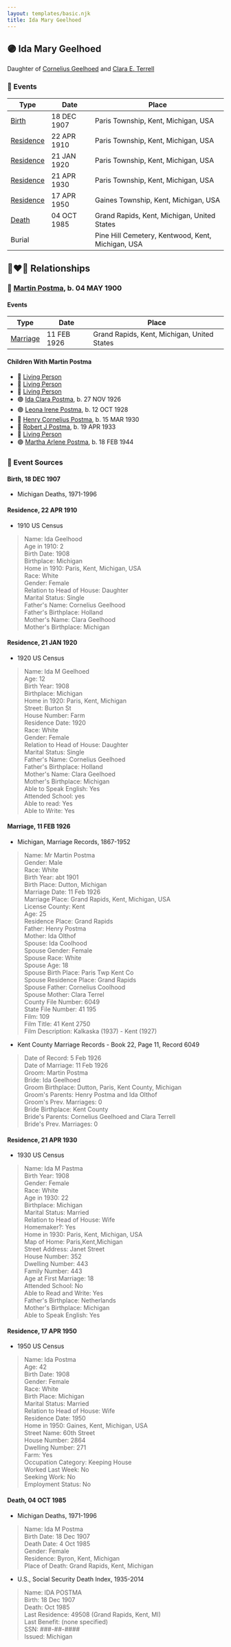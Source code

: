 ```yaml
---
layout: templates/basic.njk
title: Ida Mary Geelhoed
---
```

## 🟣 Ida Mary Geelhoed

Daughter of [Cornelius Geelhoed](/people/9/92844960) and [Clara E. Terrell](/people/6/62490094)

### 📆 Events

Type | Date | Place
------ | ------ | ------
[Birth](#event-9d629eb8-c12f-4f06-8bb8-4d7ac73ffd1b) | 18 DEC 1907 | Paris Township, Kent, Michigan, USA
[Residence](#event-06e15cec-a702-4cbf-bf1e-938c7fd2136f) | 22 APR 1910 | Paris Township, Kent, Michigan, USA
[Residence](#event-0a102711-765a-45a4-b9fb-5e22ac01da7f) | 21 JAN 1920 | Paris Township, Kent, Michigan, USA
[Residence](#event-ad51c040-8b30-4722-be9e-2bb7c67c531a) | 21 APR 1930 | Paris Township, Kent, Michigan, USA
[Residence](#event-07e5dd0a-5d19-40ee-a659-51c6a83cb388) | 17 APR 1950 | Gaines Township, Kent, Michigan, USA
[Death](#event-aca63c0e-0412-4fef-8c87-8c08720708f8) | 04 OCT 1985 | Grand Rapids, Kent, Michigan, United States
Burial |  | Pine Hill Cemetery, Kentwood, Kent, Michigan, USA

## 👩‍❤️‍👨 Relationships

### 🔵 [Martin Postma](/people/7/7474832), b. 04 MAY 1900

#### Events

Type | Date | Place
------ | ------ | ------
[Marriage](#event-5d569b86-9216-4a4a-8673-c5989a7ab525) | 11 FEB 1926 | Grand Rapids, Kent, Michigan, United States
#### Children With Martin Postma
* 🔵 [Living Person](/people/9/99000592)
* 🔵 [Living Person](/people/4/42765268)
* 🔵 [Living Person](/people/9/94856714)
* 🟣 [Ida Clara Postma](/people/5/59695695), b. 27 NOV 1926
* 🟣 [Leona Irene Postma](/people/9/94687680), b. 12 OCT 1928
* 🔵 [Henry Cornelius Postma](/people/2/26394076), b. 15 MAR 1930
* 🔵 [Robert J Postma](/people/9/97112614), b. 19 APR 1933
* 🔵 [Living Person](/people/5/50440830)
* 🟣 [Martha Arlene Postma](/people/3/39368292), b. 18 FEB 1944
### 📰 Event Sources

#### <a id="event-9d629eb8-c12f-4f06-8bb8-4d7ac73ffd1b"></a> Birth, 18 DEC 1907
* Michigan Deaths, 1971-1996

#### <a id="event-06e15cec-a702-4cbf-bf1e-938c7fd2136f"></a> Residence, 22 APR 1910
* 1910 US Census
>   
  > Name: Ida Geelhood  
  > Age in 1910: 2  
  > Birth Date: 1908  
  > Birthplace: Michigan  
  > Home in 1910: Paris, Kent, Michigan, USA  
  > Race: White  
  > Gender: Female  
  > Relation to Head of House: Daughter  
  > Marital Status: Single  
  > Father's Name: Cornelius Geelhood  
  > Father's Birthplace: Holland  
  > Mother's Name: Clara Geelhood  
  > Mother's Birthplace: Michigan

#### <a id="event-0a102711-765a-45a4-b9fb-5e22ac01da7f"></a> Residence, 21 JAN 1920
* 1920 US Census
>   
  > Name: Ida M Geelhoed  
  > Age: 12  
  > Birth Year: 1908  
  > Birthplace: Michigan  
  > Home in 1920: Paris, Kent, Michigan  
  > Street: Burton St  
  > House Number: Farm  
  > Residence Date: 1920  
  > Race: White  
  > Gender: Female  
  > Relation to Head of House: Daughter  
  > Marital Status: Single  
  > Father's Name: Cornelius Geelhoed  
  > Father's Birthplace: Holland  
  > Mother's Name: Clara Geelhoed  
  > Mother's Birthplace: Michigan  
  > Able to Speak English: Yes  
  > Attended School: yes  
  > Able to read: Yes  
  > Able to Write: Yes

#### <a id="event-5d569b86-9216-4a4a-8673-c5989a7ab525"></a> Marriage, 11 FEB 1926
* Michigan, Marriage Records, 1867-1952
>   
  > Name: Mr Martin Postma  
  > Gender: Male  
  > Race: White  
  > Birth Year: abt 1901  
  > Birth Place: Dutton, Michigan  
  > Marriage Date: 11 Feb 1926  
  > Marriage Place: Grand Rapids, Kent, Michigan, USA  
  > License County: Kent  
  > Age: 25  
  > Residence Place: Grand Rapids  
  > Father: Henry Postma  
  > Mother: Ida Olthof  
  > Spouse: Ida Coolhood  
  > Spouse Gender: Female  
  > Spouse Race: White  
  > Spouse Age: 18  
  > Spouse Birth Place: Paris Twp Kent Co  
  > Spouse Residence Place: Grand Rapids  
  > Spouse Father: Cornelius Coolhood  
  > Spouse Mother: Clara Terrel  
  > County File Number: 6049  
  > State File Number: 41 195  
  > Film: 109  
  > Film Title: 41 Kent 2750  
  > Film Description: Kalkaska (1937) - Kent (1927)
* Kent County Marriage Records  - Book 22, Page 11, Record 6049
>   
  > Date of Record: 5 Feb 1926  
  > Date of Marriage: 11 Feb 1926  
  > Groom: Martin Postma  
  > Bride: Ida Geelhoed  
  > Groom Birthplace: Dutton, Paris, Kent County, Michigan  
  > Groom's Parents: Henry Postma and Ida Olthof  
  > Groom's Prev. Marriages: 0  
  > Bride Birthplace: Kent County  
  > Bride's Parents: Cornelius Geelhoed and Clara Terrell  
  > Bride's Prev. Marriages: 0

#### <a id="event-ad51c040-8b30-4722-be9e-2bb7c67c531a"></a> Residence, 21 APR 1930
* 1930 US Census
>   
  > Name: Ida M Pastma  
  > Birth Year: 1908  
  > Gender: Female  
  > Race: White  
  > Age in 1930: 22  
  > Birthplace: Michigan  
  > Marital Status: Married  
  > Relation to Head of House: Wife  
  > Homemaker?: Yes  
  > Home in 1930: Paris, Kent, Michigan, USA  
  > Map of Home: Paris,Kent,Michigan  
  > Street Address: Janet Street  
  > House Number: 352  
  > Dwelling Number: 443  
  > Family Number: 443  
  > Age at First Marriage: 18  
  > Attended School: No  
  > Able to Read and Write: Yes  
  > Father's Birthplace: Netherlands  
  > Mother's Birthplace: Michigan  
  > Able to Speak English: Yes

#### <a id="event-07e5dd0a-5d19-40ee-a659-51c6a83cb388"></a> Residence, 17 APR 1950
* 1950 US Census
>   
  > Name: Ida Postma  
  > Age: 42  
  > Birth Date: 1908  
  > Gender: Female  
  > Race: White  
  > Birth Place: Michigan  
  > Marital Status: Married  
  > Relation to Head of House: Wife  
  > Residence Date: 1950  
  > Home in 1950: Gaines, Kent, Michigan, USA  
  > Street Name: 60th Street  
  > House Number: 2864  
  > Dwelling Number: 271  
  > Farm: Yes  
  > Occupation Category: Keeping House  
  > Worked Last Week: No  
  > Seeking Work: No  
  > Employment Status: No

#### <a id="event-aca63c0e-0412-4fef-8c87-8c08720708f8"></a> Death, 04 OCT 1985
* Michigan Deaths, 1971-1996
>   
  > Name:  Ida M Postma  
  > Birth Date: 18 Dec 1907  
  > Death Date: 4 Oct 1985  
  > Gender: Female  
  > Residence: Byron, Kent, Michigan  
  > Place of Death: Grand Rapids, Kent, Michigan
* U.S., Social Security Death Index, 1935-2014
>   
  > Name: IDA POSTMA  
  > Birth: 18 Dec 1907  
  > Death: Oct 1985  
  > Last Residence: 49508 (Grand Rapids, Kent, MI)  
  > Last Benefit: (none specified)  
  > SSN: ###-##-####  
  > Issued: Michigan